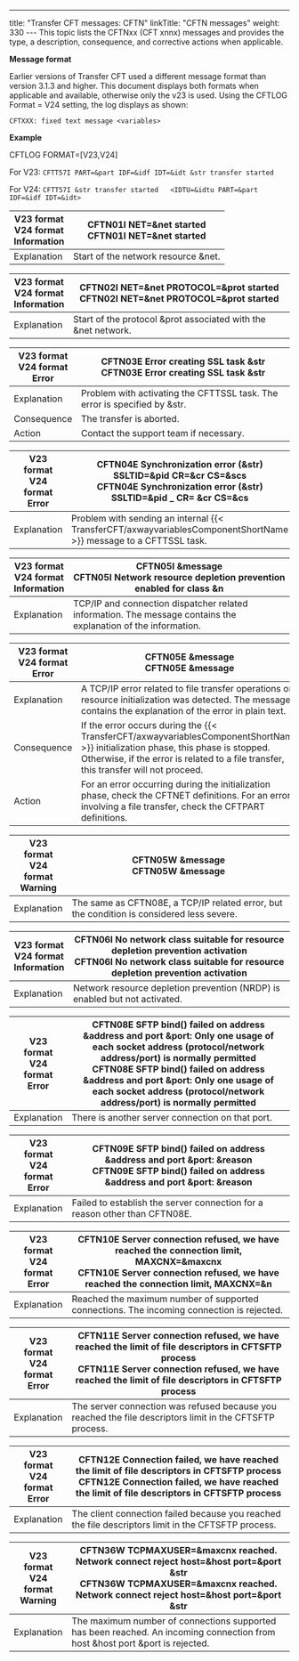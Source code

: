 ---
title: "Transfer CFT messages: CFTN"
linkTitle: "CFTN messages"
weight: 330
--- This topic lists the CFTNxx (CFT xnnx) messages and provides the type, a description, consequence, and corrective actions when applicable.

**Message format**

Earlier versions of Transfer CFT used a different message format than version 3.1.3 and higher. This document displays both formats when applicable and available, otherwise only the v23 is used. Using the CFTLOG Format = V24 setting, the log displays as shown:

`CFTXXX: fixed text message <variables>`

**Example**

CFTLOG FORMAT=[V23,V24]

For V23: `CFTT57I PART=&part IDF=&idf IDT=&idt &str transfer started`

For V24: `CFTT57I &str transfer started   <IDTU=&idtu PART=&part IDF=&idf IDT=&idt>`

| V23 format<br/> V24 format<br/> Information | <span id="CFTN01I"></span>CFTN01I NET=&amp;net started<br/> CFTN01I NET=&amp;net started |
| --- | --- |
| Explanation | Start of the network resource &amp;net. |

| V23 format<br/> V24 format<br/> Information | <span id="CFTN02I"></span>CFTN02I NET=&amp;net PROTOCOL=&amp;prot started<br/> CFTN02I NET=&amp;net PROTOCOL=&amp;prot started |
| --- | --- |
| Explanation | Start of the protocol &amp;prot associated with the &amp;net network. |

| V23 format<br/> V24 format<br/> Error | <span id="CFTN03E"></span>CFTN03E Error creating SSL task &amp;str<br/> CFTN03E Error creating SSL task &amp;str |
| --- | --- |
| Explanation | Problem with activating the CFTTSSL task. The error is specified by &amp;str. |
| Consequence | The transfer is aborted. |
| Action | Contact the support team if necessary. |

| V23 format<br/> V24 format<br/> Error | <span id="CFTN04E"></span>CFTN04E Synchronization error (&amp;str) SSLTID=&amp;pid CR=&amp;cr CS=&amp;scs<br/> CFTN04E Synchronization error (&amp;str) SSLTID=&amp;pid _ CR= &amp;cr CS=&amp;cs |
| --- | --- |
| Explanation | Problem with sending an internal {{< TransferCFT/axwayvariablesComponentShortName  >}} message to a CFTTSSL task. |

| V23 format<br/> V24 format<br/> Information | <span id="CFTN05I"></span>CFTN05I &amp;message<br/> CFTN05I Network resource depletion prevention enabled for class &amp;n |
| --- | --- |
| Explanation | TCP/IP and connection dispatcher related information. The message contains the explanation of the information.  |

| V23 format<br/> V24 format<br/> Error | <span id="CFTN05E"></span>CFTN05E &amp;message<br/> CFTN05E &amp;message |
| --- | --- |
| Explanation | A TCP/IP error related to file transfer operations or resource initialization was detected. The message contains the explanation of the error in plain text. |
| Consequence  | If the error occurs during the {{< TransferCFT/axwayvariablesComponentShortName  >}} initialization phase, this phase is stopped. Otherwise, if the error is related to a file transfer, this transfer will not proceed.  |
| Action  | For an error occurring during the initialization phase, check the CFTNET definitions. For an error involving a file transfer, check the CFTPART definitions.  |

| V23 format<br/> V24 format<br/> Warning | <span id="CFTN05W"></span>CFTN05W &amp;message<br/> CFTN05W &amp;message |
| --- | --- |
| Explanation | The same as CFTN08E, a TCP/IP related error, but the condition is considered less severe. |

| V23 format<br/> V24 format<br/> Information | <span id="CFTN05W"></span><span id="CFTN06I"></span>CFTN06I No network class suitable for resource depletion prevention activation<br/> CFTN06I No network class suitable for resource depletion prevention activation |
| --- | --- |
| Explanation | Network resource depletion prevention (NRDP) is enabled but not activated. |

| V23 format<br/> V24 format<br/> Error | <span id="CFTN08E"></span>CFTN08E SFTP bind() failed on address &amp;address and port &amp;port: Only one usage of each socket address (protocol/network address/port) is normally permitted<br/> CFTN08E SFTP bind() failed on address &amp;address and port &amp;port: Only one usage of each socket address (protocol/network address/port) is normally permitted |
| --- | --- |
| Explanation | There is another server connection on that port.  |

| V23 format<br/> V24 format<br/> Error | <span id="CFTN09E"></span>CFTN09E SFTP bind() failed on address &amp;address and port &amp;port: &amp;reason<br/> CFTN09E SFTP bind() failed on address &amp;address and port &amp;port: &amp;reason |
| --- | --- |
| Explanation | Failed to establish the server connection for a reason other than CFTN08E.  |

| V23 format<br/> V24 format<br/> Error  | <span id="CFTN10E"></span>CFTN10E Server connection refused, we have reached the connection limit, MAXCNX=&amp;maxcnx<br/> CFTN10E Server connection refused, we have reached the connection limit, MAXCNX=&amp;n |
| --- | --- |
| Explanation  | Reached the maximum number of supported connections. The incoming connection is rejected.  |

| V23 format<br/> V24 format<br/> Error  | CFTN11E Server connection refused, we have reached the limit of file descriptors in CFTSFTP process<br/> CFTN11E Server connection refused, we have reached the limit of file descriptors in CFTSFTP process |
| --- | --- |
| Explanation  | The server connection was refused because you reached the file descriptors limit in the CFTSFTP process.  |

| V23 format<br/> V24 format<br/> Error  | CFTN12E Connection failed, we have reached the limit of file descriptors in CFTSFTP process<br/> CFTN12E Connection failed, we have reached the limit of file descriptors in CFTSFTP process |
| --- | --- |
| Explanation  | The client connection failed because you reached the file descriptors limit in the CFTSFTP process.  |

| V23 format<br/> V24 format<br/> Warning | <span id="CFTN36W"></span>CFTN36W TCPMAXUSER=&amp;maxcnx reached. Network connect reject host=&amp;host port=&amp;port &amp;str<br/> CFTN36W TCPMAXUSER=&amp;maxcnx reached. Network connect reject host=&amp;host port=&amp;port &amp;str |
| --- | --- |
| Explanation | The maximum number of connections supported has been reached. An incoming connection from host &amp;host port &amp;port is rejected. |

